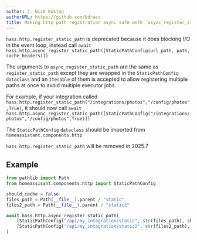 ```yaml
---
author: J. Nick Koston
authorURL: https://github.com/bdraco
title: Making http path registration async safe with `async_register_static_path`
---
```


`hass.http.register_static_path` is deprecated because it does blocking I/O in the event loop, instead call `await hass.http.async_register_static_path([StaticPathConfig(url_path, path, cache_headers)])`

The arguments to `async_register_static_path` are the same as `register_static_path` except they are wrapped in the `StaticPathConfig` `dataclass` and an `Iterable` of them is accepted to allow registering multiple paths at once to avoid multiple executor jobs.

For example, if your integration called
`hass.http.register_static_path("/integrations/photos","/config/photos",True)`, it should now call `await hass.http.async_register_static_path([StaticPathConfig("/integrations/photos","/config/photos",True)])`

The `StaticPathConfig` `dataclass` should be imported from `homeassistant.components.http`

`hass.http.register_static_path` will be removed in 2025.7

## Example

```python
from pathlib import Path
from homeassisant.components.http import StaticPathConfig

should_cache = False
files_path = Path(__file__).parent / "static"
files2_path = Path(__file__).parent / "static2"

await hass.http.async_register_static_path(
    [StaticPathConfig("/api/my_integration/static", str(files_path), should_cache)],
    [StaticPathConfig("/api/my_integration/static2", str(files2_path), should_cache)]
)
```